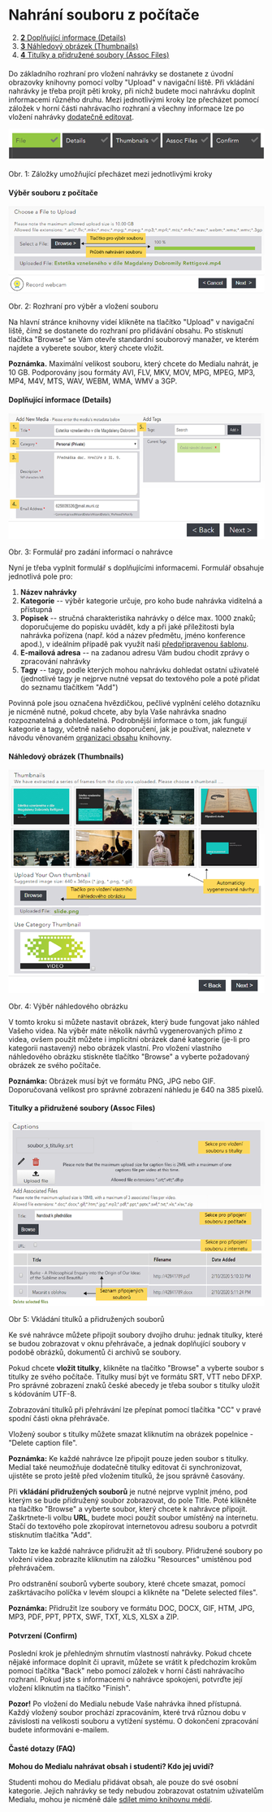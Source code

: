 Nahrání souboru z počítače
==========================




2.  [**2** Doplňující informace
    (Details)](#TOC-Dopl-uj-c-informace-Details-)
3.  [**3** Náhledový obrázek
    (Thumbnails)](#TOC-N-hledov-obr-zek-Thumbnails-)
4.  [**4** Titulky a přidružené soubory (Assoc
    Files)](#TOC-Titulky-a-p-idru-en-soubory-Assoc-Files-)



####  

Do základního rozhraní pro vložení nahrávky se dostanete z úvodní
obrazovky knihovny pomocí volby "Upload" v navigační liště. Při
vkládání nahrávky je třeba projít pěti kroky, při nichž budete moci
nahrávku doplnit informacemi různého druhu. Mezi jednotlivými kroky lze
přecházet pomocí záložek v horní části nahrávacího rozhraní a všechny
informace lze po vložení nahrávky [dodatečně
editovat](/home/jak-muazu-dodatecne-upravit-metadata).

![](home/jak-nahrat-do-medialu-soubor-z-pocitace/zalozky-GS.png)

Obr. 1: Záložky umožňující přecházet mezi jednotlivými kroky


#### Výběr souboru z počítače

![](home/jak-nahrat-do-medialu-soubor-z-pocitace/02.5-upload_done-2.0-GS.png)

Obr. 2: Rozhraní pro výběr a vložení souboru


Na hlavní stránce knihovny videí klikněte na tlačítko "Upload" v
navigační liště, čímž se dostanete do rozhraní pro přidávání obsahu. Po
stisknutí tlačítka "Browse" se Vám otevře standardní souborový
manažer, ve kterém najdete a vyberete soubor, který chcete vložit.

**Poznámka.** Maximální velikost souboru, který chcete do Medialu
nahrát, je 10 GB. Podporovány jsou formáty AVI, FLV, MKV, MOV, MPG,
MPEG, MP3, MP4, M4V, MTS, WAV, WEBM, WMA, WMV a 3GP.

#### Doplňující informace (Details)

![](home/jak-nahrat-do-medialu-soubor-z-pocitace/03-details-3.0-GS.png)

Obr. 3: Formulář pro zadání informací o nahrávce


Nyní je třeba vyplnit formulář s doplňujícími informacemi. Formulář
obsahuje jednotlivá pole pro:

1.  **Název nahrávky**
2.  **Kategorie** -- výběr kategorie určuje, pro koho bude nahrávka
    viditelná a přístupná
3.  **Popisek** -- stručná charakteristika nahrávky o délce max. 1000
    znaků; doporučujeme do popisku uvádět, kdy a při jaké příležitosti
    byla nahrávka pořízena (např. kód a název předmětu, jméno konference
    apod.), v ideálním případě pak využít naši [předpřipravenou
    šablonu](/home/jak-je-obsah-v-medialu-organizovan#TOC-Popisky).
4.  **E-mailová adresa** -- na zadanou adresu Vám budou chodit zprávy o
    zpracování nahrávky
5.  **Tagy** -- tagy, podle kterých mohou nahrávku dohledat ostatní
    uživatelé (jednotlivé tagy je nejprve nutné vepsat do textového pole
    a poté přidat do seznamu tlačítkem "Add")

Povinná pole jsou označena hvězdičkou, pečlivé vyplnění celého dotazníku
je nicméně nutné, pokud chcete, aby byla Vaše nahrávka snadno
rozpoznatelná a dohledatelná. Podrobnější informace o tom, jak fungují
kategorie a tagy, včetně našeho doporučení, jak je používat, naleznete v
návodu věnovaném [organizaci
obsahu](/home/jak-je-obsah-v-medialu-organizovan) knihovny.

#### Náhledový obrázek (Thumbnails)

![](home/jak-nahrat-do-medialu-soubor-z-pocitace/04-thumbnail-2.0-GS.png)

Obr. 4: Výběr náhledového obrázku


V tomto kroku si můžete nastavit obrázek, který bude fungovat jako
náhled Vašeho videa. Na výběr máte několik návrhů vygenerovaných přímo z
videa, ovšem použít můžete i implicitní obrázek dané kategorie (je-li
pro kategorii nastavený) nebo obrázek vlastní. Pro vložení vlastního
náhledového obrázku stiskněte tlačítko "Browse" a vyberte požadovaný
obrázek ze svého počítače.

**Poznámka:** Obrázek musí být ve formátu PNG, JPG nebo GIF.
Doporučovaná velikost pro správné zobrazení náhledu je 640 na 385
pixelů.

#### Titulky a přidružené soubory (Assoc Files)

![](home/jak-nahrat-do-medialu-soubor-z-pocitace/05-asoc_files-3.5-GS.png)

Obr 5: Vkládání titulků a přidružených souborů


Ke své nahrávce můžete připojit soubory dvojího druhu: jednak titulky,
které se budou zobrazovat v oknu přehrávače, a jednak doplňující soubory
v podobě obrázků, dokumentů či archivů se soubory.

Pokud chcete **vložit titulky**, klikněte na tlačítko "Browse" a
vyberte soubor s titulky ze svého počítače. Titulky musí být ve formátu
SRT, VTT nebo DFXP. Pro správné zobrazení znaků české abecedy je třeba
soubor s titulky uložit s kódováním UTF-8.

Zobrazování titulků při přehrávání lze přepínat pomocí tlačítka "CC" v
pravé spodní části okna přehrávače.

Vložený soubor s titulky můžete smazat kliknutím na obrázek popelnice -
"Delete caption file".

**Poznámka:** Ke každé nahrávce lze připojit pouze jeden soubor s
titulky. Medial také neumožňuje dodatečně titulky editovat či
synchronizovat, ujistěte se proto ještě před vložením titulků, že jsou
správně časovány.

Při **vkládání přidružených souborů** je nutné nejprve vyplnit jméno,
pod kterým se bude přidružený soubor zobrazovat, do pole Title. Poté
klikněte na tlačítko "Browse" a vyberte soubor, který chcete
k nahrávce připojit. Zaškrtnete-li volbu **URL**, budete moci použít
soubor umístěný na internetu. Stačí do textového pole zkopírovat
internetovou adresu souboru a potvrdit stisknutím tlačítka "Add".

Takto lze ke každé nahrávce přidružit až tři soubory. Přidružené soubory
po vložení videa zobrazíte kliknutím na záložku "Resources" umístěnou
pod přehrávačem.

Pro odstranění souborů vyberte soubory, které chcete smazat, pomocí
zaškrtávacího políčka v levém sloupci a klikněte na "Delete selected
files".

**Poznámka:** Přidružit lze soubory ve formátu DOC, DOCX, GIF, HTM, JPG,
MP3, PDF, PPT, PPTX, SWF, TXT, XLS, XLSX a ZIP.

#### Potvrzení (Confirm)

Poslední krok je přehledným shrnutím vlastností nahrávky. Pokud chcete
nějaké informace doplnit či upravit, můžete se vrátit k předchozím
krokům pomocí tlačítka "Back" nebo pomocí záložek v horní části
nahrávacího rozhraní. Pokud jste s informacemi o nahrávce spokojeni,
potvrďte její vložení kliknutím na tlačítko "Finish".

**Pozor!** Po vložení do Medialu nebude Vaše nahrávka ihned přístupná.
Každý vložený soubor prochází zpracováním, které trvá různou dobu v
závislosti na velikosti souboru a vytížení systému. O dokončení
zpracování budete informováni e-mailem.

#### Časté dotazy (FAQ)

**Mohou do Medialu nahrávat obsah i studenti? Kdo jej uvidí?**

Studenti mohou do Medialu přidávat obsah, ale pouze do své osobní
kategorie. Jejich nahrávky se tedy nebudou zobrazovat ostatním
uživatelům Medialu, mohou je nicméně dále [sdílet mimo knihovnu
médií](/home/jak-muazu-sva-videa-sirit).
